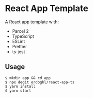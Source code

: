 # React App Template

A React app template with:

* Parcel 2
* TypeScript
* ESLint
* Prettier
* ts-jest

## Usage

    $ mkdir app && cd app
    $ npx degit ordoghl/react-app-ts
    $ yarn install
    $ yarn start


